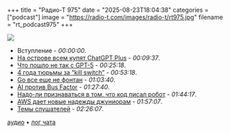 +++
title = "Радио-Т 975"
date = "2025-08-23T18:04:38"
categories = ["podcast"]
image = "https://radio-t.com/images/radio-t/rt975.jpg"
filename = "rt_podcast975"
+++

![](https://radio-t.com/images/radio-t/rt975.jpg)

- Вступление - *00:00:00*.
- [На острове всем купят ChatGPT Plus](https://www.theguardian.com/politics/2025/aug/23/uk-minister-peter-kyle-chatgpt-plus-openai-sam-altman) - *00:09:37*.
- [Что пошло не так с GPT-5](https://www.lesswrong.com/posts/eFd7NZ4KpYLM4ocBv/gpt-5-the-reverse-deepseek-moment) - *00:25:18*.
- [4 года тюрьмы за “kill switch”](https://arstechnica.com/tech-policy/2025/08/developer-gets-4-years-for-activating-network-kill-switch-to-avenge-his-firing/) - *00:53:18*.
- [Go все еще не фонтан](https://blog.habets.se/2025/07/Go-is-still-not-good.html) - *01:03:40*.
- [AI против Bus Factor](https://www.mindflash.org/coding/ai/ai-and-the-bus-factor-of-0-1608) - *01:27:40*.
- [Надо-ли признаваться в том, что код писал робот](https://github.com/ghostty-org/ghostty/pull/8289) - *01:44:17*.
- [AWS дает новые надежды джуниорам](https://www.theregister.com/2025/08/21/aws_ceo_entry_level_jobs_opinion/) - *01:57:07*.
- [Темы слушателей](https://radio-t.com/p/2025/08/20/prep-975/) - *02:26:07*.


[аудио](https://cdn.radio-t.com/rt_podcast975.mp3) • [лог чата](https://chat.radio-t.com/logs/radio-t-975.html)
<audio src="https://cdn.radio-t.com/rt_podcast975.mp3" preload="none"></audio>
